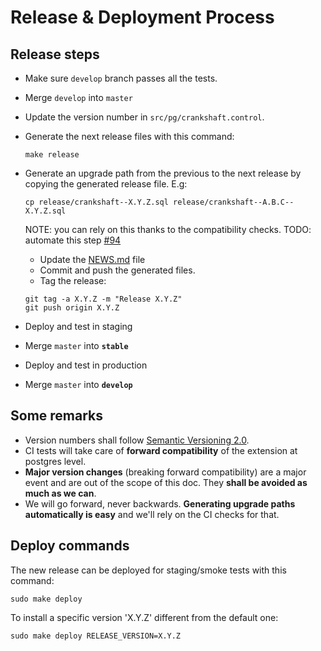 # Release & Deployment Process

## Release steps
* Make sure `develop` branch passes all the tests.
* Merge `develop` into `master`
* Update the version number in `src/pg/crankshaft.control`.
* Generate the next release files with this command:

  ```shell
  make release
  ```
* Generate an upgrade path from the previous to the next release by copying the generated release file. E.g:

  ```shell
  cp release/crankshaft--X.Y.Z.sql release/crankshaft--A.B.C--X.Y.Z.sql
  ```
  NOTE: you can rely on this thanks to the compatibility checks.
  TODO: automate this step [#94](https://github.com/CartoDB/crankshaft/issues/94)

    * Update the [NEWS.md](https://github.com/CartoDB/crankshaft/blob/master/NEWS.md) file
    * Commit and push the generated files.
    * Tag the release:

  ```
  git tag -a X.Y.Z -m "Release X.Y.Z"
  git push origin X.Y.Z
  ```

* Deploy and test in staging
* Merge `master` into **`stable`**
* Deploy and test in production
* Merge `master` into **`develop`**


## Some remarks
* Version numbers shall follow [Semantic Versioning 2.0](http://semver.org/).
* CI tests will take care of **forward compatibility** of the extension at postgres level.
* **Major version changes** (breaking forward compatibility) are a major event and are out of the scope of this doc. They **shall be avoided as much as we can**.
* We will go forward, never backwards. **Generating upgrade paths automatically is easy** and we'll rely on the CI checks for that.

## Deploy commands

The new release can be deployed for staging/smoke tests with this command:

  ```shell
  sudo make deploy
  ```

To install a specific version 'X.Y.Z' different from the default one:

  ```shell
  sudo make deploy RELEASE_VERSION=X.Y.Z
  ```

